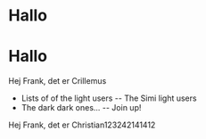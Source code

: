 # Hallo
# Hallo

Hej Frank, det er Crillemus

- Lists of of the light users
-- The Simi light users
- The dark dark ones...
-- Join up!

Hej Frank, det er Christian123242141412